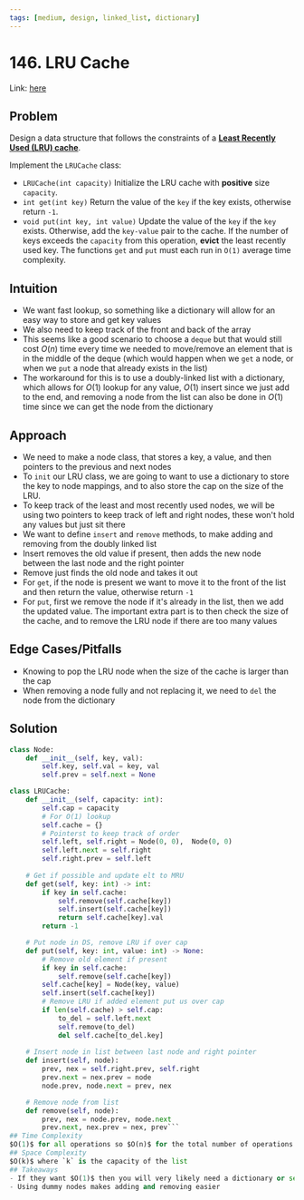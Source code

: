 ```yaml
---
tags: [medium, design, linked_list, dictionary]
---
```

# 146. LRU Cache
Link: [here](https://leetcode.com/problems/lru-cache/description/)
## Problem
Design a data structure that follows the constraints of a **[Least Recently Used (LRU) cache](https://en.wikipedia.org/wiki/Cache_replacement_policies#LRU)**.

Implement the `LRUCache` class:
- `LRUCache(int capacity)` Initialize the LRU cache with **positive** size `capacity`.
- `int get(int key)` Return the value of the `key` if the key exists, otherwise return `-1`.
- `void put(int key, int value)` Update the value of the `key` if the `key` exists. Otherwise, add the `key-value` pair to the cache. If the number of keys exceeds the `capacity` from this operation, **evict** the least recently used key.
The functions `get` and `put` must each run in `O(1)` average time complexity.
## Intuition
- We want fast lookup, so something like a dictionary will allow for an easy way to store and get key values
- We also need to keep track of the front and back of the array
- This seems like a good scenario to choose a `deque` but that would still cost $O(n)$ time every time we needed to move/remove an element that is in the middle of the deque (which would happen when we `get` a node, or when we `put` a node that already exists in the list)
- The workaround for this is to use a doubly-linked list with a dictionary, which allows for $O(1)$ lookup for any value, $O(1)$ insert since we just add to the end, and removing a node from the list can also be done in $O(1)$ time since we can get the node from the dictionary
## Approach
- We need to make a node class, that stores a key, a value, and then pointers to the previous and next nodes
- To `init` our LRU class, we are going to want to use a dictionary to store the key to node mappings, and to also store the cap on the size of the LRU.
- To keep track of the least and most recently used nodes, we will be using two pointers to keep track of left and right nodes, these won't hold any values but just sit there 
- We want to define `insert` and `remove` methods, to make adding and removing from the doubly linked list
- Insert removes the old value if present, then adds the new node between the last node and the right pointer
- Remove just finds the old node and takes it out
- For `get`, if the node is present we want to move it to the front of the list and then return the value, otherwise return `-1`
- For `put`, first we remove the node if it's already in the list, then we add the updated value. The important extra part is to then check the size of the cache, and to remove the LRU node if there are too many values 
## Edge Cases/Pitfalls
- Knowing to pop the LRU node when the size of the cache is larger than the cap
- When removing a node fully and not replacing it, we need to `del` the node from the dictionary
## Solution
```python 
class Node:
    def __init__(self, key, val):
        self.key, self.val = key, val
        self.prev = self.next = None

class LRUCache:
    def __init__(self, capacity: int):
        self.cap = capacity
        # For O(1) lookup
        self.cache = {}
        # Pointerst to keep track of order
        self.left, self.right = Node(0, 0),  Node(0, 0)
        self.left.next = self.right
        self.right.prev = self.left
        
    # Get if possible and update elt to MRU
    def get(self, key: int) -> int:
        if key in self.cache:
            self.remove(self.cache[key])
            self.insert(self.cache[key])
            return self.cache[key].val
        return -1

    # Put node in DS, remove LRU if over cap
    def put(self, key: int, value: int) -> None:
        # Remove old element if present 
        if key in self.cache:
            self.remove(self.cache[key])
        self.cache[key] = Node(key, value)
        self.insert(self.cache[key])
        # Remove LRU if added element put us over cap
        if len(self.cache) > self.cap:
            to_del = self.left.next
            self.remove(to_del)
            del self.cache[to_del.key]
    
    # Insert node in list between last node and right pointer
    def insert(self, node):
        prev, nex = self.right.prev, self.right
        prev.next = nex.prev = node
        node.prev, node.next = prev, nex

    # Remove node from list
    def remove(self, node):
        prev, nex = node.prev, node.next
        prev.next, nex.prev = nex, prev```
## Time Complexity
$O(1)$ for all operations so $O(n)$ for the total number of operations called
## Space Complexity
$O(k)$ where `k` is the capacity of the list
## Takeaways 
- If they want $O(1)$ then you will very likely need a dictionary or set
- Using dummy nodes makes adding and removing easier 
